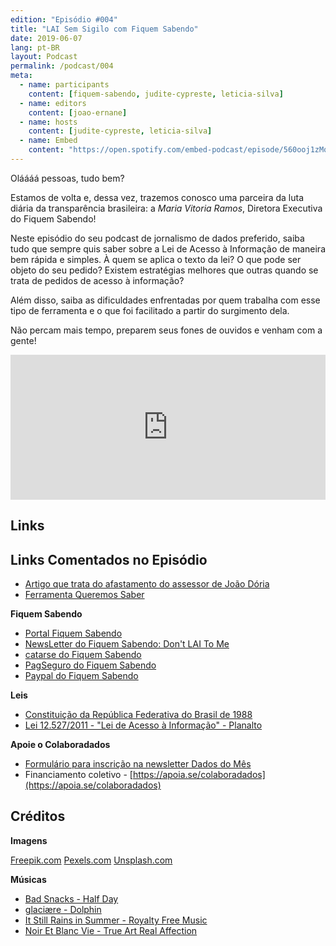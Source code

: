 ```yaml
---
edition: "Episódio #004"
title: "LAI Sem Sigilo com Fiquem Sabendo"
date: 2019-06-07
lang: pt-BR
layout: Podcast
permalink: /podcast/004
meta:
  - name: participants
    content: [fiquem-sabendo, judite-cypreste, leticia-silva]
  - name: editors
    content: [joao-ernane]
  - name: hosts
    content: [judite-cypreste, leticia-silva]
  - name: Embed
    content: "https://open.spotify.com/embed-podcast/episode/560ooj1zMqK0NUP1sXu0Fu"
---
```


Oláááá pessoas, tudo bem?

Estamos de volta e, dessa vez, trazemos conosco uma parceira da luta diária da transparência brasileira: a _Maria Vitoria Ramos_, Diretora Executiva do Fiquem Sabendo!

Neste episódio do seu podcast de jornalismo de dados preferido, saiba tudo que sempre quis saber sobre a Lei de Acesso à Informação de maneira bem rápida e simples. À quem se aplica o texto da lei? O que pode ser objeto do seu pedido? Existem estratégias melhores que outras quando se trata de pedidos de acesso à informação?

Além disso, saiba as dificuldades enfrentadas por quem trabalha com esse tipo de ferramenta e o que foi facilitado a partir do surgimento dela.

Não percam mais tempo, preparem seus fones de ouvidos e venham com a gente!

<iframe
  allow="encrypted-media"
  allowtransparency="true"
  class="iframe"
  frameborder="0"
  height="232"
  src="https://open.spotify.com/embed-podcast/episode/2pTp5yMRHyylf3coe7kB7B"
  title="Escute o quarto episódio"
  width="100%"
></iframe>

## Links

## Links Comentados no Episódio

- [Artigo que trata do afastamento do assessor de João Dória](https://sao-paulo.estadao.com.br/noticias/geral,gestao-doria-dificulta-acesso-a-dados-e-viola-lei-de-acesso-a-informacao,70002075921)
- [Ferramenta Queremos Saber](https://queremossaber.org.br/)

**Fiquem Sabendo**

- [Portal Fiquem Sabendo](http://www.fiquemsabendo.com.br/)
- [NewsLetter do Fiquem Sabendo: Don't LAI To Me](https://t.co/DMfQXZQv7F)
- [catarse do Fiquem Sabendo](https://www.catarse.me/fiquemsabendo)
- [PagSeguro do Fiquem Sabendo](http://pag.ae/7UTaddA12)
- [Paypal do Fiquem Sabendo](https://www.paypal.com/signin?forceLogin=false&returnUri=https%3A%2F%2Fwww.paypal.com%2Fdonate&state=%252F%253Ftoken%253DXNqLO3vOAGu6pyZeAt6O3jl0f-XXEeMTTz6o8mogv5f-26L19hZ0zfosr05lGNgmPs1eK0%2526fromUL%253Dtrue&intent=donate&ctxId=acbb78e660f64fa0b6daa0de7ee56493)

**Leis**

- [Constituição da República Federativa do Brasil de 1988](http://www.planalto.gov.br/ccivil_03/Constituicao/Constituicao.htm)
- [Lei 12.527/2011 - "Lei de Acesso à Informação" - Planalto](http://www.planalto.gov.br/ccivil_03/_Ato2011-2014/2011/Lei/L12527.htm)

**Apoie o Colaboradados**

- [Formulário para inscrição na newsletter Dados do Mês](https://eepurl.com/glBJrT)
- Financiamento coletivo - [https://apoia.se/colaboradados](https://apoia.se/colaboradados)

## Créditos

**Imagens**

[Freepik.com](https://www.freepik.com/)
[Pexels.com](https://www.pexels.com)
[Unsplash.com](https://unsplash.com)

**Músicas**

- [Bad Snacks - Half Day](https://youtu.be/GW8659L9l6M)
- [glaciære - Dolphin](https://youtu.be/f3EPNjnWn_I)
- [It Still Rains in Summer - Royalty Free Music](https://youtu.be/YPBSMBDNm3k)
- [Noir Et Blanc Vie - True Art Real Affection](https://youtu.be/5UAzI-QYTKw)
